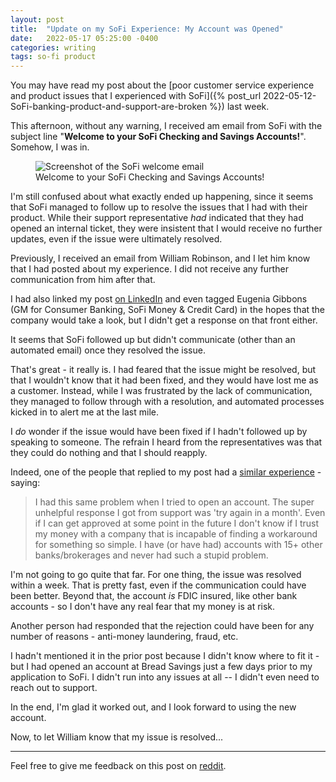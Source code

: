 ```yaml
---
layout: post
title:  "Update on my SoFi Experience: My Account was Opened"
date:   2022-05-17 05:25:00 -0400
categories: writing
tags: so-fi product
---
```


You may have read my post about the [poor customer service experience and product issues that I experienced with SoFi]({% post_url 2022-05-12-SoFi-banking-product-and-support-are-broken %}) last week.

This afternoon, without any warning, I received am email from SoFi with the subject line "**Welcome to your SoFi Checking and Savings Accounts!**". Somehow, I was in.

<p>
	<figure>
	<picture>
	  <source type="image/webp" srcset="{{site.url}}/assets/images/SoFi-welcome.webp,
	  									{{site.url}}/assets/images/SoFi-welcome-2x.webp 2x">
	  <source type="image/png" srcset="{{site.url}}/assets/images/SoFi-welcome.png,
	  								   {{site.url}}/assets/images/SoFi-welcome-2x.png 2x">
	  <img src="{{site.url}}/assets/images/SoFi-welcome.png" srcset="{{site.url}}/assets/images/SoFi-welcome-2x.png 2x" alt="Screenshot of the SoFi welcome email"/>
	  <figcaption>Welcome to your SoFi Checking and Savings Accounts!</figcaption>
	</picture>
</figure>
</p>

I'm still confused about what exactly ended up happening, since it seems that SoFi managed to follow up to resolve the issues that I had with their product. While their support representative *had* indicated that they had opened an internal ticket, they were insistent that I would receive no further updates, even if the issue were ultimately resolved.

Previously, I received an email from William Robinson, and I let him know that I had posted about my experience. I did not receive any further communication from him after that.

I had also linked my post [on LinkedIn](https://www.linkedin.com/feed/update/urn:li:activity:6930474269550235648/) and even tagged Eugenia Gibbons (GM for Consumer Banking, SoFi Money & Credit Card) in the hopes that the company would take a look, but I didn't get a response on that front either. 

It seems that SoFi followed up but didn't communicate (other than an automated email) once they resolved the issue.

That's great - it really is. I had feared that the issue might be resolved, but that I wouldn't know that it had been fixed, and they would have lost me as a customer. Instead, while I was frustrated by the lack of communication, they managed to follow through with a resolution, and automated processes kicked in to alert me at the last mile. 

I *do* wonder if the issue would have been fixed if I hadn't followed up by speaking to someone. The refrain I heard from the representatives was that they could do nothing and that I should reapply. 

Indeed, one of the people that replied to my post had a [similar experience](https://www.reddit.com/r/fintech/comments/unysrc/sofis_banking_product_and_customer_service/i8ceqmm/) - saying:

>I had this same problem when I tried to open an account. The super unhelpful response I got from support was 'try again in a month'. Even if I can get approved at some point in the future I don't know if I trust my money with a company that is incapable of finding a workaround for something so simple. I have (or have had) accounts with 15+ other banks/brokerages and never had such a stupid problem. 

I'm not going to go quite that far. For one thing, the issue was resolved within a week. That is pretty fast, even if the communication could have been better. Beyond that, the account *is* FDIC insured, like other bank accounts - so I don't have any real fear that my money is at risk.

Another person had responded that the rejection could have been for any number of reasons - anti-money laundering, fraud, etc. 

I hadn't mentioned it in the prior post because I didn't know where to fit it - but I had opened an account at Bread Savings just a few days prior to my application to SoFi. I didn't run into any issues at all -- I didn't even need to reach out to support. 

In the end, I'm glad it worked out, and I look forward to using the new account.

Now, to let William know that my issue is resolved...

---

Feel free to give me feedback on this post on [reddit](https://www.reddit.com/r/sofi/comments/ury1k5/update_on_my_sofi_experience_my_account_was_opened/?). 